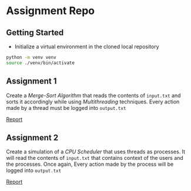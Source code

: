 # Assignment Repo

## Getting Started

- Initialize a virtual environment in the cloned local repository
```bash
python -m venv venv
source ./venv/bin/activate
```

## Assignment 1

Create a *Merge-Sort Algorithm* that reads the contents of `input.txt` and sorts it accordingly while using *Multithreading* techniques. Every action made by a thread must be logged into `output.txt`

[Report](Assignment%201/README.md)

## Assignment 2

Create a simulation of a *CPU Scheduler* that uses threads as processes. It will read the contents of `input.txt` that contains context of the users and the processes. Once again, Every action made by the process will be logged into `output.txt`

[Report](Assignment%202/README.md)
